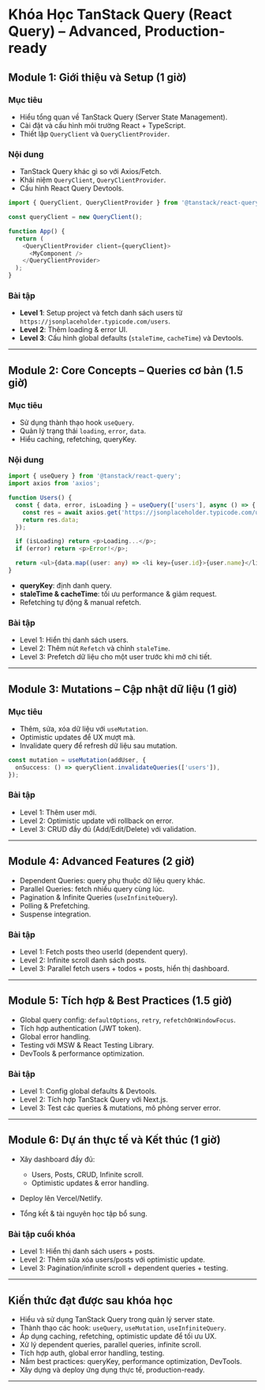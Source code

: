 # **Khóa Học TanStack Query (React Query) – Advanced, Production-ready**

## **Module 1: Giới thiệu và Setup (1 giờ)**

### **Mục tiêu**

* Hiểu tổng quan về TanStack Query (Server State Management).
* Cài đặt và cấu hình môi trường React + TypeScript.
* Thiết lập `QueryClient` và `QueryClientProvider`.

### **Nội dung**

* TanStack Query khác gì so với Axios/Fetch.
* Khái niệm `QueryClient`, `QueryClientProvider`.
* Cấu hình React Query Devtools.

```ts
import { QueryClient, QueryClientProvider } from '@tanstack/react-query';

const queryClient = new QueryClient();

function App() {
  return (
    <QueryClientProvider client={queryClient}>
      <MyComponent />
    </QueryClientProvider>
  );
}
```

### **Bài tập**

* **Level 1**: Setup project và fetch danh sách users từ `https://jsonplaceholder.typicode.com/users`.
* **Level 2**: Thêm loading & error UI.
* **Level 3**: Cấu hình global defaults (`staleTime`, `cacheTime`) và Devtools.

---

## **Module 2: Core Concepts – Queries cơ bản (1.5 giờ)**

### **Mục tiêu**

* Sử dụng thành thạo hook `useQuery`.
* Quản lý trạng thái `loading`, `error`, `data`.
* Hiểu caching, refetching, queryKey.

### **Nội dung**

```ts
import { useQuery } from '@tanstack/react-query';
import axios from 'axios';

function Users() {
  const { data, error, isLoading } = useQuery(['users'], async () => {
    const res = await axios.get('https://jsonplaceholder.typicode.com/users');
    return res.data;
  });

  if (isLoading) return <p>Loading...</p>;
  if (error) return <p>Error!</p>;

  return <ul>{data.map((user: any) => <li key={user.id}>{user.name}</li>)}</ul>;
}
```

* **queryKey**: định danh query.
* **staleTime & cacheTime**: tối ưu performance & giảm request.
* Refetching tự động & manual refetch.

### **Bài tập**

* Level 1: Hiển thị danh sách users.
* Level 2: Thêm nút `Refetch` và chỉnh `staleTime`.
* Level 3: Prefetch dữ liệu cho một user trước khi mở chi tiết.

---

## **Module 3: Mutations – Cập nhật dữ liệu (1 giờ)**

### **Mục tiêu**

* Thêm, sửa, xóa dữ liệu với `useMutation`.
* Optimistic updates để UX mượt mà.
* Invalidate query để refresh dữ liệu sau mutation.

```ts
const mutation = useMutation(addUser, {
  onSuccess: () => queryClient.invalidateQueries(['users']),
});
```

### **Bài tập**

* Level 1: Thêm user mới.
* Level 2: Optimistic update với rollback on error.
* Level 3: CRUD đầy đủ (Add/Edit/Delete) với validation.

---

## **Module 4: Advanced Features (2 giờ)**

* Dependent Queries: query phụ thuộc dữ liệu query khác.
* Parallel Queries: fetch nhiều query cùng lúc.
* Pagination & Infinite Queries (`useInfiniteQuery`).
* Polling & Prefetching.
* Suspense integration.

### **Bài tập**

* Level 1: Fetch posts theo userId (dependent query).
* Level 2: Infinite scroll danh sách posts.
* Level 3: Parallel fetch users + todos + posts, hiển thị dashboard.

---

## **Module 5: Tích hợp & Best Practices (1.5 giờ)**

* Global query config: `defaultOptions`, `retry`, `refetchOnWindowFocus`.
* Tích hợp authentication (JWT token).
* Global error handling.
* Testing với MSW & React Testing Library.
* DevTools & performance optimization.

### **Bài tập**

* Level 1: Config global defaults & Devtools.
* Level 2: Tích hợp TanStack Query với Next.js.
* Level 3: Test các queries & mutations, mô phỏng server error.

---

## **Module 6: Dự án thực tế và Kết thúc (1 giờ)**

* Xây dashboard đầy đủ:

  * Users, Posts, CRUD, Infinite scroll.
  * Optimistic updates & error handling.
* Deploy lên Vercel/Netlify.
* Tổng kết & tài nguyên học tập bổ sung.

### **Bài tập cuối khóa**

* Level 1: Hiển thị danh sách users + posts.
* Level 2: Thêm sửa xóa users/posts với optimistic update.
* Level 3: Pagination/infinite scroll + dependent queries + testing.

---

## **Kiến thức đạt được sau khóa học**

* Hiểu và sử dụng TanStack Query trong quản lý server state.
* Thành thạo các hook: `useQuery`, `useMutation`, `useInfiniteQuery`.
* Áp dụng caching, refetching, optimistic update để tối ưu UX.
* Xử lý dependent queries, parallel queries, infinite scroll.
* Tích hợp auth, global error handling, testing.
* Nắm best practices: queryKey, performance optimization, DevTools.
* Xây dựng và deploy ứng dụng thực tế, production-ready.

---
